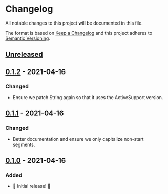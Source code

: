 # Changelog

All notable changes to this project will be documented in this file.

The format is based on [Keep a Changelog](http://keepachangelog.com/en/1.0.0/) and this project adheres to [Semantic Versioning](http://semver.org/spec/v2.0.0.html).

## [Unreleased]

## [0.1.2] - 2021-04-16

### Changed

- Ensure we patch String again so that it uses the ActiveSupport version.

## [0.1.1] - 2021-04-16

### Changed

- Better documentation and ensure we only capitalize non-start segments.

## [0.1.0] - 2021-04-16

### Added

- 🎉 Initial release! 🎉

[unreleased]: https://github.com/kddeisz/fast_camelize/compare/v0.1.2...HEAD
[0.1.2]: https://github.com/kddeisz/fast_camelize/compare/v0.1.1...v0.1.2
[0.1.1]: https://github.com/kddeisz/fast_camelize/compare/v0.1.0...v0.1.1
[0.1.0]: https://github.com/kddeisz/fast_camelize/compare/384d75...v0.1.0
